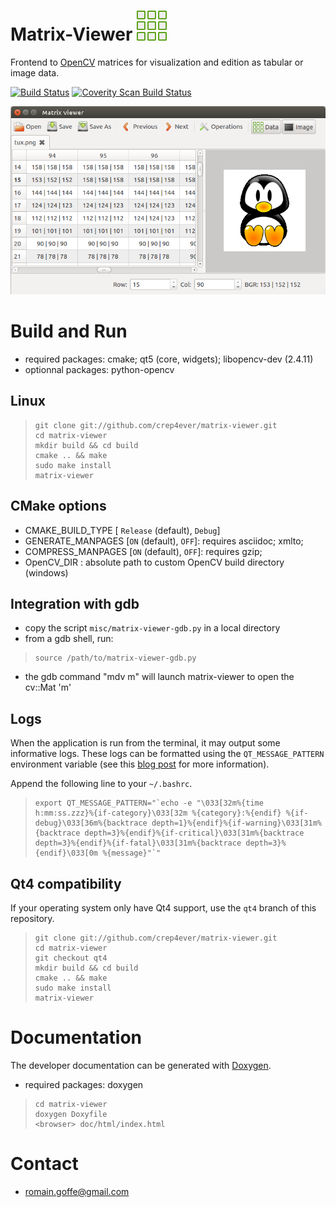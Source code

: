 # Matrix-Viewer ![MatrixViewer](icons/matrix-viewer/48x48/matrix-viewer.png)
Frontend to [OpenCV](http://opencv.org/) matrices for visualization and edition as tabular or image data.

[![Build Status](https://travis-ci.org/crep4ever/matrix-viewer.svg?branch=master)](https://travis-ci.org/crep4ever/matrix-viewer)
[![Coverity Scan Build Status](https://img.shields.io/coverity/scan/4241.svg)](https://scan.coverity.com/projects/crep4ever-matrix-viewer)

![MatrixViewer](doc/img/main.png)

# Build and Run

* required packages: cmake; qt5 (core, widgets); libopencv-dev (2.4.11)
* optionnal packages: python-opencv

## Linux

>     git clone git://github.com/crep4ever/matrix-viewer.git
>     cd matrix-viewer
>     mkdir build && cd build
>     cmake .. && make
>     sudo make install
>     matrix-viewer

## CMake options

* CMAKE_BUILD_TYPE [ `Release` (default), `Debug`]
* GENERATE_MANPAGES [`ON` (default), `OFF`]: requires asciidoc; xmlto;
* COMPRESS_MANPAGES [`ON` (default), `OFF`]: requires gzip;
* OpenCV_DIR <Path>: absolute path to custom OpenCV build directory (windows)

## Integration with gdb

* copy the script `misc/matrix-viewer-gdb.py` in a local directory
* from a gdb shell, run:
>     source /path/to/matrix-viewer-gdb.py
* the gdb command "mdv m" will launch matrix-viewer to open the cv::Mat 'm'

## Logs

When the application is run from the terminal, it may output some informative
logs. These logs can be formatted using the `QT_MESSAGE_PATTERN` environment
variable (see this [blog post](https://woboq.com/blog/nice-debug-output-with-qt.html) for more information).

Append the following line to your `~/.bashrc`.

>     export QT_MESSAGE_PATTERN="`echo -e "\033[32m%{time h:mm:ss.zzz}%{if-category}\033[32m %{category}:%{endif} %{if-debug}\033[36m%{backtrace depth=1}%{endif}%{if-warning}\033[31m%{backtrace depth=3}%{endif}%{if-critical}\033[31m%{backtrace depth=3}%{endif}%{if-fatal}\033[31m%{backtrace depth=3}%{endif}\033[0m %{message}"`"

## Qt4 compatibility
If your operating system only have Qt4 support, use the `qt4` branch of this repository.

>     git clone git://github.com/crep4ever/matrix-viewer.git
>     cd matrix-viewer
>     git checkout qt4
>     mkdir build && cd build
>     cmake .. && make
>     sudo make install
>     matrix-viewer

# Documentation

The developer documentation can be generated with [Doxygen](www.doxygen.org).

* required packages: doxygen

>     cd matrix-viewer
>     doxygen Doxyfile
>     <browser> doc/html/index.html

# Contact
* romain.goffe@gmail.com
